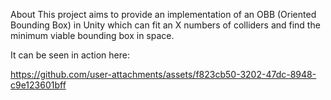 About
This project aims to provide an implementation of an OBB (Oriented Bounding Box) in Unity which can fit an X numbers of colliders and find the minimum viable bounding box in space. 

It can be seen in action here:





https://github.com/user-attachments/assets/f823cb50-3202-47dc-8948-c9e123601bff

